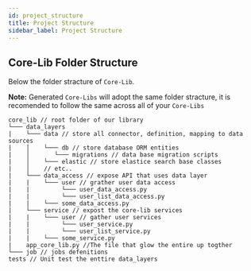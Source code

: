 ```yaml
---
id: project_structure
title: Project Structure
sidebar_label: Project Structure
---
```


## Core-Lib Folder Structure

Below the folder stracture of `Core-Lib`.

**Note:** Generated `Core-Libs` will adopt the same folder stracture, it is recomended to follow the same across all of your `Core-Libs`

```
core_lib // root folder of our library
└─── data_layers
|    └─── data // store all connector, definition, mapping to data sources
|    │    └─── db // store database ORM entities
|    │       └─── migrations // data base migration scripts
|    │    └─── elastic // store elastice search base classes
|    │    // etc..
|    └─── data_access // expose API that uses data layer
|	 |    └─── user // grather user data access
|	 |    	   └─── user_data_access.py
|	 |    	   └─── user_list_data_access.py
|	 |    └─── some_data_access.py 
|    └─── service // expost the core-lib services
|	 |    └─── user // gather user services
|	 |    	   └─── user_service.py
|	 |    	   └─── user_list_service.py
|	 |    └─── some_service.py 
|    app_core_lib.py //The file that glow the entire up togther 
└─── job // jobs defenitions
tests // Unit test the enttire data_layers 
```
